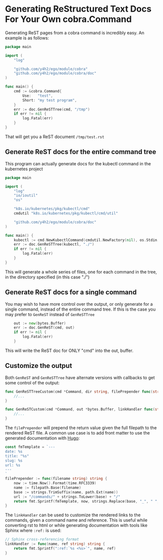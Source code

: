 # Generating ReStructured Text Docs For Your Own cobra.Command

Generating ReST pages from a cobra command is incredibly easy. An example is as follows:

```go
package main

import (
	"log"

	"github.com/y4h2/ego/module/cobra"
	"github.com/y4h2/ego/module/cobra/doc"
)

func main() {
	cmd := &cobra.Command{
		Use:   "test",
		Short: "my test program",
	}
	err := doc.GenReSTTree(cmd, "/tmp")
	if err != nil {
		log.Fatal(err)
	}
}
```

That will get you a ReST document `/tmp/test.rst`

## Generate ReST docs for the entire command tree

This program can actually generate docs for the kubectl command in the kubernetes project

```go
package main

import (
	"log"
	"io/ioutil"
	"os"

	"k8s.io/kubernetes/pkg/kubectl/cmd"
	cmdutil "k8s.io/kubernetes/pkg/kubectl/cmd/util"

	"github.com/y4h2/ego/module/cobra/doc"
)

func main() {
	kubectl := cmd.NewKubectlCommand(cmdutil.NewFactory(nil), os.Stdin, ioutil.Discard, ioutil.Discard)
	err := doc.GenReSTTree(kubectl, "./")
	if err != nil {
		log.Fatal(err)
	}
}
```

This will generate a whole series of files, one for each command in the tree, in the directory specified (in this case "./")

## Generate ReST docs for a single command

You may wish to have more control over the output, or only generate for a single command, instead of the entire command tree. If this is the case you may prefer to `GenReST` instead of `GenReSTTree`

```go
	out := new(bytes.Buffer)
	err := doc.GenReST(cmd, out)
	if err != nil {
		log.Fatal(err)
	}
```

This will write the ReST doc for ONLY "cmd" into the out, buffer.

## Customize the output

Both `GenReST` and `GenReSTTree` have alternate versions with callbacks to get some control of the output:

```go
func GenReSTTreeCustom(cmd *Command, dir string, filePrepender func(string) string, linkHandler func(string, string) string) error {
	//...
}
```

```go
func GenReSTCustom(cmd *Command, out *bytes.Buffer, linkHandler func(string, string) string) error {
	//...
}
```

The `filePrepender` will prepend the return value given the full filepath to the rendered ReST file. A common use case is to add front matter to use the generated documentation with [Hugo](http://gohugo.io/):

```go
const fmTemplate = `---
date: %s
title: "%s"
slug: %s
url: %s
---
`
filePrepender := func(filename string) string {
	now := time.Now().Format(time.RFC3339)
	name := filepath.Base(filename)
	base := strings.TrimSuffix(name, path.Ext(name))
	url := "/commands/" + strings.ToLower(base) + "/"
	return fmt.Sprintf(fmTemplate, now, strings.Replace(base, "_", " ", -1), base, url)
}
```

The `linkHandler` can be used to customize the rendered links to the commands, given a command name and reference. This is useful while converting rst to html or while generating documentation with tools like Sphinx where `:ref:` is used:

```go
// Sphinx cross-referencing format
linkHandler := func(name, ref string) string {
    return fmt.Sprintf(":ref:`%s <%s>`", name, ref)
}
```
